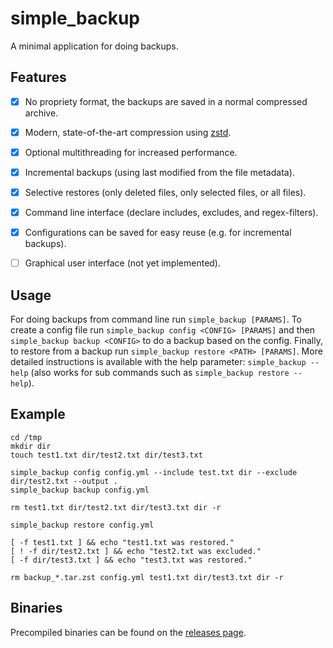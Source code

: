 # simple_backup

A minimal application for doing backups.

## Features

- [X] No propriety format, the backups are saved in a normal compressed archive.
- [X] Modern, state-of-the-art compression using [zstd](https://www.zstd.net).
- [X] Optional multithreading for increased performance.

- [X] Incremental backups (using last modified from the file metadata).
- [X] Selective restores (only deleted files, only selected files, or all files).

- [X] Command line interface (declare includes, excludes, and regex-filters).
- [X] Configurations can be saved for easy reuse (e.g. for incremental backups).
- [ ] Graphical user interface (not yet implemented).

## Usage

For doing backups from command line run `simple_backup [PARAMS]`. To create a config file run `simple_backup config <CONFIG> [PARAMS]` and then `simple_backup backup <CONFIG>` to do a backup based on the config. Finally, to restore from a backup run `simple_backup restore <PATH> [PARAMS]`. More detailed instructions is available with the help parameter: `simple_backup --help` (also works for sub commands such as `simple_backup restore --help`).

## Example

```{sh}
cd /tmp
mkdir dir
touch test1.txt dir/test2.txt dir/test3.txt

simple_backup config config.yml --include test.txt dir --exclude dir/test2.txt --output .
simple_backup backup config.yml

rm test1.txt dir/test2.txt dir/test3.txt dir -r

simple_backup restore config.yml

[ -f test1.txt ] && echo "test1.txt was restored."
[ ! -f dir/test2.txt ] && echo "test2.txt was excluded."
[ -f dir/test3.txt ] && echo "test3.txt was restored."

rm backup_*.tar.zst config.yml test1.txt dir/test3.txt dir -r
```

## Binaries

Precompiled binaries can be found on the [releases page](/releases).
